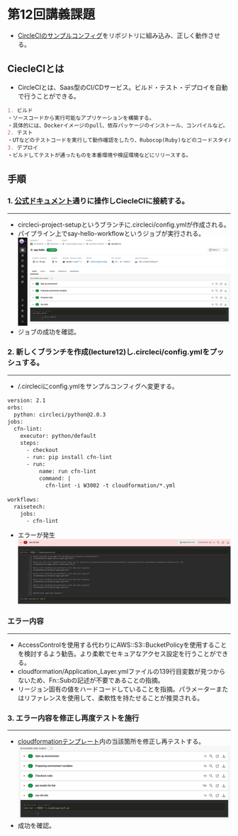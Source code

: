 # 第12回講義課題
+ [CircleCIのサンプルコンフィグ](https://github.com/MasatoshiMizumoto/raisetech_documents/tree/main/aws/samples/circleci)をリポジトリに組み込み、正しく動作させる。

## CiecleCIとは
- CircleCIとは、Saas型のCI/CDサービス。ビルド・テスト・デプロイを自動で行うことができる。  
  

```markdown
1. ビルド
・ソースコードから実行可能なアプリケーションを構築する。  
・具体的には、Dockerイメージのpull、依存パッケージのインストール、コンパイルなど。 
2. テスト  
・UTなどのテストコードを実行して動作確認をしたり、Rubocop(Ruby)などのコードスタイルチェックなどを行う。  
3. デプロイ
・ビルドしてテストが通ったものを本番環境や検証環境などにリリースする。
```

## 手順  
### 1. [公式ドキュメント](https://circleci.com/docs/ja/getting-started/)通りに操作しCiecleCIに接続する。
---
   + circleci-project-setupというブランチに.circleci/config.ymlが作成される。
   + パイプライン上でsay-hello-workflowというジョブが実行される。
    ![helloworld](images12/helloworld.png)
   + ジョブの成功を確認。
### 2. 新しくブランチを作成(lecture12)し.circleci/config.ymlをプッシュする。
---
   + /.circleciにconfig.ymlをサンプルコンフィグへ変更する。
```   
version: 2.1
orbs:
  python: circleci/python@2.0.3
jobs:
  cfn-lint:
    executor: python/default
    steps:
      - checkout
      - run: pip install cfn-lint
      - run:
          name: run cfn-lint
          command: |
            cfn-lint -i W3002 -t cloudformation/*.yml   

workflows:
  raisetech:
    jobs:
      - cfn-lint
```
 + エラーが発生
![fail](images12/fail.png)

### エラー内容
---
  + AccessControlを使用する代わりにAWS::S3::BucketPolicyを使用することを検討するよう勧告。より柔軟でセキュアなアクセス設定を行うことができる。
  + cloudformation/Application_Layer.ymlファイルの139行目変数が見つからないため、Fn::Subの記述が不要であることの指摘。
  + リージョン固有の値をハードコードしていることを指摘。パラメーターまたはリファレンスを使用して、柔軟性を持たせることが推奨される。

### 3. エラー内容を修正し再度テストを施行
---
+ [cloudformationテンプレート](/cloudformation/)内の当該箇所を修正し再テストする。
   ![success](images12/success.png)
+ 成功を確認。